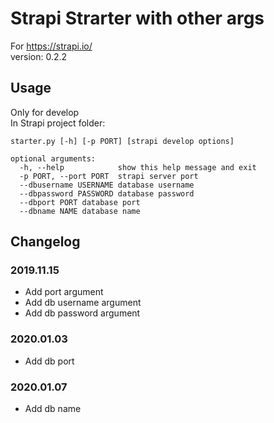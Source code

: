 # Strapi Strarter with other args

For https://strapi.io/  
version: 0.2.2

## Usage

Only for develop  
In Strapi project folder:  
```
starter.py [-h] [-p PORT] [strapi develop options]

optional arguments:
  -h, --help            show this help message and exit
  -p PORT, --port PORT  strapi server port
  --dbusername USERNAME database username
  --dbpassword PASSWORD database password
  --dbport PORT database port
  --dbname NAME database name
```

## Changelog

### 2019.11.15
- Add port argument
- Add db username argument
- Add db password argument

### 2020.01.03
- Add db port

### 2020.01.07
- Add db name